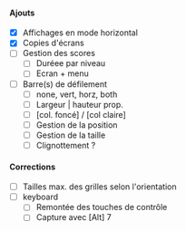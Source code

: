 #### Ajouts
- [x] Affichages en mode horizontal
- [x] Copies d'écrans
- [ ] Gestion des scores
    - [ ] Duréee par niveau
    - [ ] Ecran + menu
- [ ] Barre(s) de défilement
    - [ ] none, vert, horz, both
    - [ ] Largeur | hauteur prop.
    - [ ] [col. foncé] / [col claire]
    - [ ] Gestion de la position
    - [ ] Gestion de la taille
    - [ ] Clignottement ?

#### Corrections
- [ ] Tailles max. des grilles selon l'orientation
- [ ] keyboard
    - [ ] Remontée des touches de contrôle
    - [ ] Capture avec [Alt] 7
